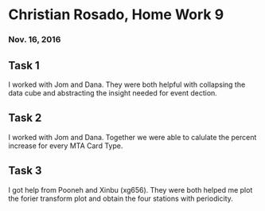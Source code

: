 # Christian Rosado, Home Work 9
### Nov. 16, 2016

## Task 1

I worked with Jom and Dana. They were both helpful with collapsing the data cube and abstracting the insight needed for event dection.

## Task 2

I worked with Jom and Dana. Together we were able to calulate the percent increase for every MTA Card Type.

## Task 3

I got help from Pooneh and Xinbu (xg656). They were both helped me plot the forier transform plot and obtain the four stations with periodicity.
